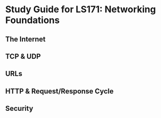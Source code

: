 # Study Guide for LS171: Networking Foundations

  ## The Internet 




  ## TCP & UDP 




  ## URLs





  ## HTTP & Request/Response Cycle 





  ## Security 










  
